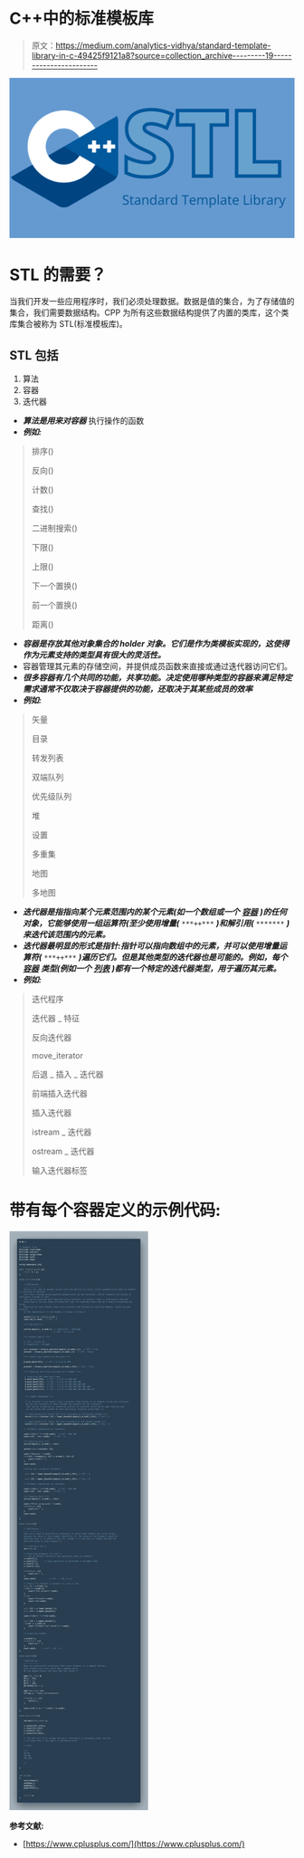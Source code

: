 # C++中的标准模板库

> 原文：<https://medium.com/analytics-vidhya/standard-template-library-in-c-49425f9121a8?source=collection_archive---------19----------------------->

![](img/5a70ac4b98a94fa48798eda341188d32.png)

# STL 的需要？

当我们开发一些应用程序时，我们必须处理数据。数据是值的集合，为了存储值的集合，我们需要数据结构。CPP 为所有这些数据结构提供了内置的类库，这个类库集合被称为 STL(标准模板库)。

## STL 包括

1.  算法
2.  容器
3.  迭代器

*   ***算法是用来对容器*** 执行操作的函数
*   ***例如:***

> 排序()
> 
> 反向()
> 
> 计数()
> 
> 查找()
> 
> 二进制搜索()
> 
> 下限()
> 
> 上限()
> 
> 下一个置换()
> 
> 前一个置换()
> 
> 距离()

*   ***容器是存放其他对象集合的 holder 对象。它们是作为类模板实现的，这使得作为元素支持的类型具有很大的灵活性。***
*   容器管理其元素的存储空间，并提供成员函数来直接或通过迭代器访问它们。
*   ***很多容器有几个共同的功能，共享功能。决定使用哪种类型的容器来满足特定需求通常不仅取决于容器提供的功能，还取决于其某些成员的效率***
*   ***例如:***

> 矢量
> 
> 目录
> 
> 转发列表
> 
> 双端队列
> 
> 优先级队列
> 
> 堆
> 
> 设置
> 
> 多重集
> 
> 地图
> 
> 多地图

*   ***迭代器是指指向某个元素范围内的某个元素(如一个数组或一个*** [***容器***](https://www.cplusplus.com/stl) ***)的任何对象，它能够使用一组运算符(至少使用增量(*** `***++***` ***)和解引用(*** `*******` ***)来迭代该范围内的元素。***
*   ***迭代器最明显的形式是指针:指针可以指向数组中的元素，并可以使用增量运算符(*** `***++***` ***)遍历它们。但是其他类型的迭代器也是可能的。例如，每个*** [***容器***](https://www.cplusplus.com/stl) ***类型(例如一个*** [***列表***](https://www.cplusplus.com/list) ***)都有一个特定的迭代器类型，用于遍历其元素。***
*   ***例如:***

> 迭代程序
> 
> 迭代器 _ 特征
> 
> 反向迭代器
> 
> move_iterator
> 
> 后退 _ 插入 _ 迭代器
> 
> 前端插入迭代器
> 
> 插入迭代器
> 
> istream _ 迭代器
> 
> ostream _ 迭代器
> 
> 输入迭代器标签

# 带有每个容器定义的示例代码:

![](img/5c5b385a45aa97f0f8758067a61befad.png)

**参考文献:**

*   [https://www.cplusplus.com/](https://www.cplusplus.com/)